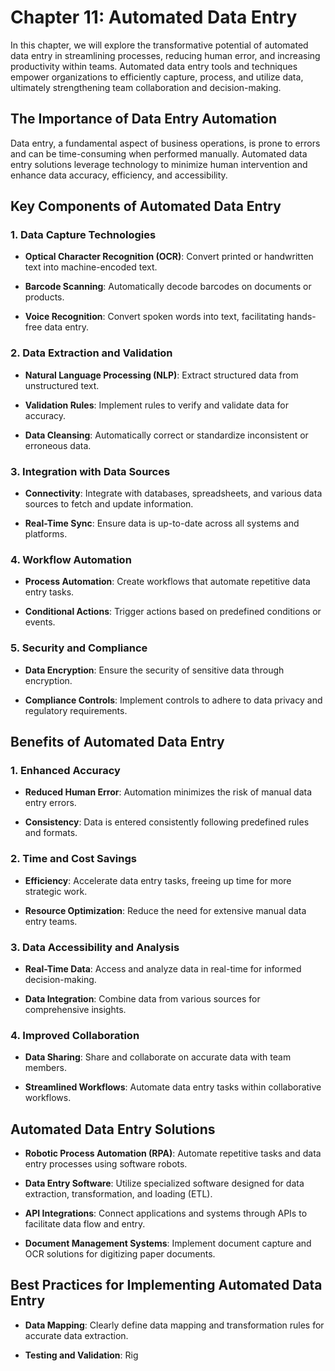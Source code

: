 Chapter 11: Automated Data Entry
================================

In this chapter, we will explore the transformative potential of automated data entry in streamlining processes, reducing human error, and increasing productivity within teams. Automated data entry tools and techniques empower organizations to efficiently capture, process, and utilize data, ultimately strengthening team collaboration and decision-making.

The Importance of Data Entry Automation
---------------------------------------

Data entry, a fundamental aspect of business operations, is prone to errors and can be time-consuming when performed manually. Automated data entry solutions leverage technology to minimize human intervention and enhance data accuracy, efficiency, and accessibility.

Key Components of Automated Data Entry
--------------------------------------

### 1. **Data Capture Technologies**

* **Optical Character Recognition (OCR)**: Convert printed or handwritten text into machine-encoded text.

* **Barcode Scanning**: Automatically decode barcodes on documents or products.

* **Voice Recognition**: Convert spoken words into text, facilitating hands-free data entry.

### 2. **Data Extraction and Validation**

* **Natural Language Processing (NLP)**: Extract structured data from unstructured text.

* **Validation Rules**: Implement rules to verify and validate data for accuracy.

* **Data Cleansing**: Automatically correct or standardize inconsistent or erroneous data.

### 3. **Integration with Data Sources**

* **Connectivity**: Integrate with databases, spreadsheets, and various data sources to fetch and update information.

* **Real-Time Sync**: Ensure data is up-to-date across all systems and platforms.

### 4. **Workflow Automation**

* **Process Automation**: Create workflows that automate repetitive data entry tasks.

* **Conditional Actions**: Trigger actions based on predefined conditions or events.

### 5. **Security and Compliance**

* **Data Encryption**: Ensure the security of sensitive data through encryption.

* **Compliance Controls**: Implement controls to adhere to data privacy and regulatory requirements.

Benefits of Automated Data Entry
--------------------------------

### 1. **Enhanced Accuracy**

* **Reduced Human Error**: Automation minimizes the risk of manual data entry errors.

* **Consistency**: Data is entered consistently following predefined rules and formats.

### 2. **Time and Cost Savings**

* **Efficiency**: Accelerate data entry tasks, freeing up time for more strategic work.

* **Resource Optimization**: Reduce the need for extensive manual data entry teams.

### 3. **Data Accessibility and Analysis**

* **Real-Time Data**: Access and analyze data in real-time for informed decision-making.

* **Data Integration**: Combine data from various sources for comprehensive insights.

### 4. **Improved Collaboration**

* **Data Sharing**: Share and collaborate on accurate data with team members.

* **Streamlined Workflows**: Automate data entry tasks within collaborative workflows.

Automated Data Entry Solutions
------------------------------

* **Robotic Process Automation (RPA)**: Automate repetitive tasks and data entry processes using software robots.

* **Data Entry Software**: Utilize specialized software designed for data extraction, transformation, and loading (ETL).

* **API Integrations**: Connect applications and systems through APIs to facilitate data flow and entry.

* **Document Management Systems**: Implement document capture and OCR solutions for digitizing paper documents.

Best Practices for Implementing Automated Data Entry
----------------------------------------------------

* **Data Mapping**: Clearly define data mapping and transformation rules for accurate data extraction.

* **Testing and Validation**: Rig

